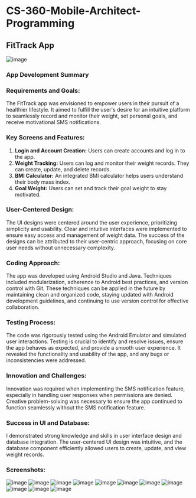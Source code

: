 # CS-360-Mobile-Architect-Programming

## FitTrack App
![image](https://github.com/Cemerson77/CS-360-Mobile-Architect-Programming/assets/106181918/08b6d57f-e003-44f1-90e1-f6c842f616c8)


### App Development Summary

### Requirements and Goals:

The FitTrack app was envisioned to empower users in their pursuit of a healthier lifestyle. It aimed to fulfill the user's desire for an intuitive platform to seamlessly record and monitor their weight, set personal goals, and receive motivational SMS notifications.

### Key Screens and Features:

1.	**Login and Account Creation:** Users can create accounts and log in to the app.
2.	**Weight Tracking:** Users can log and monitor their weight records. They can create, update, and delete records.
3.	**BMI Calculator:** An integrated BMI calculator helps users understand their body mass index.
4.	**Goal Weight:** Users can set and track their goal weight to stay motivated.

### User-Centered Design:
The UI designs were centered around the user experience, prioritizing simplicity and usability. Clear and intuitive interfaces were implemented to ensure easy access and management of weight data. The success of the designs can be attributed to their user-centric approach, focusing on core user needs without unnecessary complexity.

### Coding Approach:
The app was developed using Android Studio and Java. Techniques included modularization, adherence to Android best practices, and version control with Git. These techniques can be applied in the future by maintaining clean and organized code, staying updated with Android development guidelines, and continuing to use version control for effective collaboration.

### Testing Process:
The code was rigorously tested using the Android Emulator and simulated user interactions. Testing is crucial to identify and resolve issues, ensure the app behaves as expected, and provide a smooth user experience. It revealed the functionality and usability of the app, and any bugs or inconsistencies were addressed.

### Innovation and Challenges:
Innovation was required when implementing the SMS notification feature, especially in handling user responses when permissions are denied. Creative problem-solving was necessary to ensure the app continued to function seamlessly without the SMS notification feature.

### Success in UI and Database:
I demonstrated strong knowledge and skills in user interface design and database integration. The user-centered UI design was intuitive, and the database component efficiently allowed users to create, update, and view weight records.

### Screenshots:
![image](https://github.com/Cemerson77/CS-360-Mobile-Architect-Programming/assets/106181918/27b26393-5d4d-4715-9c1a-c376e30202d3)
![image](https://github.com/Cemerson77/CS-360-Mobile-Architect-Programming/assets/106181918/032a1a14-5fdc-4b36-a452-c94c36eb7ae7)
![image](https://github.com/Cemerson77/CS-360-Mobile-Architect-Programming/assets/106181918/8e15a5e1-3476-4e32-aced-b90085853a19)
![image](https://github.com/Cemerson77/CS-360-Mobile-Architect-Programming/assets/106181918/5e63bb93-b9ca-4b32-ad54-ae34a581f2b1)
![image](https://github.com/Cemerson77/CS-360-Mobile-Architect-Programming/assets/106181918/1d8e2d0d-0e26-4a49-a8aa-a3ed3a4cafdc)
![image](https://github.com/Cemerson77/CS-360-Mobile-Architect-Programming/assets/106181918/79860112-8af5-4a9e-9410-2ab10646ab35)
![image](https://github.com/Cemerson77/CS-360-Mobile-Architect-Programming/assets/106181918/92633ebe-d79b-4c4c-9927-dbed5b7a9304)
![image](https://github.com/Cemerson77/CS-360-Mobile-Architect-Programming/assets/106181918/3ea016c5-fd4a-46bb-914c-2b705d1e9512)
![image](https://github.com/Cemerson77/CS-360-Mobile-Architect-Programming/assets/106181918/4440d79b-8143-4e10-afb6-824652fc1528)
![image](https://github.com/Cemerson77/CS-360-Mobile-Architect-Programming/assets/106181918/284e7db8-a4b6-4b7d-8e32-f0010ccaae20)
![image](https://github.com/Cemerson77/CS-360-Mobile-Architect-Programming/assets/106181918/c68b18c1-e64a-4130-884d-ea41ec5a760d)











